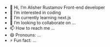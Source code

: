 - 👋 Hi, I’m Alisher Rustamov Front-end developer
- 👀 I’m interested in coding 
- 🌱 I’m currently learning next.js 
- 💞️ I’m looking to collaborate on ...
- 📫 How to reach me ...
- 😄 Pronouns: ...
- ⚡ Fun fact: ...

<!---
Alish1660/Alish1660 is a ✨ special ✨ repository because its `README.md` (this file) appears on your GitHub profile.
You can click the Preview link to take a look at your changes.
--->
